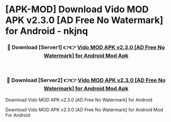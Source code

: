 # [APK-MOD] Download Vido MOD APK v2.3.0 [AD Free No Watermark] for Android - nkjnq


<div align="center">
<h3>🔴 Download [Server1] 👉👉 <a href="https://apk-comot.site?title=Vido_MOD_APK_v2.3.0_[AD_Free_No_Watermark]_for_Android">Vido MOD APK v2.3.0 [AD Free No Watermark] for Android Mod Apk</a></h3><br>
<h3>🔴 Download [Server2] 👉👉 <a href="https://apk-comot.site?title=Vido_MOD_APK_v2.3.0_[AD_Free_No_Watermark]_for_Android">Vido MOD APK v2.3.0 [AD Free No Watermark] for Android Mod Apk</a></h3>
</div>



Download Vido MOD APK v2.3.0 [AD Free No Watermark] for Android 

Download Vido MOD APK v2.3.0 [AD Free No Watermark] for Android Mod For Android
